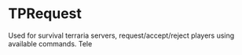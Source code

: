 # TPRequest
Used for survival terraria servers, request/accept/reject players using available commands.
Tele

